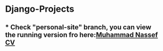 # Django-Projects
## * Check "personal-site" branch, you can view the running version fro here:[Muhammad Nassef CV](https://muhammadnassef.pythonanywhere.com/index/) 
